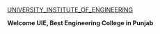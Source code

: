 [UNIVERSITY_INSTITUTE_OF_ENGINEERING](https://www.cuchd.in/engineering/)

**Welcome UIE, Best Engineering College in Punjab**
